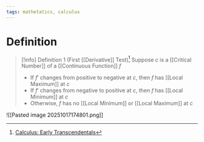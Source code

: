 ```yaml
---
tags: mathetatics, calculus
---
```


# Definition

> [!info] Definition 1 (First [[Derivative]] Test)[^1]
> Suppose $c$ is a [[Critical Number]] of a [[Continuous Function]] $f$
> - If $f'$ changes from positive to negative at $c$, then $f$ has [[Local Maximum]] at $c$
> - If $f'$ changes from negative to positive at $c$, then $f$ has [[Local Minimum]] at $c$
> - Otherwise, $f$ has no [[Local Minimum]] or [[Local Maximum]] at $c$

![[Pasted image 20251017174801.png]]

[^1]: [Calculus: Early Transcendentals](zotero://open-pdf/library/items/EEFDQ9Y5?page=326)